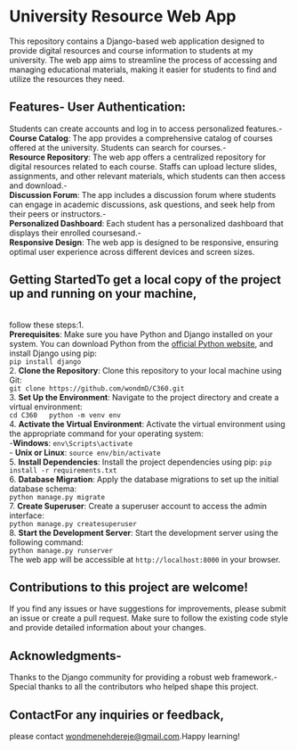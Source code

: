 # University Resource Web App


This repository contains a Django-based web application designed to provide digital resources and course information to students at my university. 
The web app aims to streamline the process of accessing and managing educational materials, making it easier for students to find and utilize the resources they need.
## Features- **User Authentication**: 
Students can create accounts and log in to access personalized features.- 
<br>
**Course Catalog**: 
The app provides a comprehensive catalog of courses offered at the university. Students can search for courses.- 
<br>
**Resource Repository**: 
The web app offers a centralized repository for digital resources related to each course. Staffs can upload lecture slides, assignments, and other relevant materials, which students can then access and download.- 
<br>
**Discussion Forum**: The app includes a discussion forum where students can engage in academic discussions, ask questions, and seek help from their peers or instructors.- 
<br>
**Personalized Dashboard**: Each student has a personalized dashboard that displays their enrolled coursesand.- 
<br>
**Responsive Design**: The web app is designed to be responsive, ensuring optimal user experience across different devices and screen sizes.
<br>
## Getting StartedTo get a local copy of the project up and running on your machine, 
<br>follow these steps:1. <br>
**Prerequisites**: Make sure you have Python and Django installed on your system. You can download Python from the [official Python website](https://www.python.org/), and install Django using pip:
<br> ```pip install django   ```<br>
2. **Clone the Repository**: Clone this repository to your local machine using Git:   <br>
```git clone https://github.com/wondmD/C360.git   ``` <br>
3. **Set Up the Environment**: Navigate to the project directory and create a virtual environment: <br>
```cd C360   python -m venv env   ``` <br>
4. **Activate the Virtual Environment**: Activate the virtual environment using the appropriate command for your operating system:<br>
-**Windows**:     ```env\Scripts\activate     ```   <br>- **Unix or Linux**:     ```source env/bin/activate     ``` <br>
5. **Install Dependencies**: Install the project dependencies using pip:   ```pip install -r requirements.txt   ``` <br>
6. **Database Migration**: Apply the database migrations to set up the initial database schema:  <br> ```python manage.py migrate   ```<br>
7. **Create Superuser**: Create a superuser account to access the admin interface:   <br>```python manage.py createsuperuser   ```<br>
8. **Start the Development Server**: Start the development server using the following command:   <br>```python manage.py runserver   ``` <br>
The web app will be accessible at `http://localhost:8000` in your browser.
## Contributions to this project are welcome! 
If you find any issues or have suggestions for improvements, please submit an issue or create a pull request. Make sure to follow the existing code style and provide detailed information about your changes.
## Acknowledgments- 
Thanks to the Django community for providing a robust web framework.- Special thanks to all the contributors who helped shape this project.
## ContactFor any inquiries or feedback, 
please contact [wondmenehdereje@gmail.com](mailto:wondmenehdereje@gmail.com).Happy learning!
